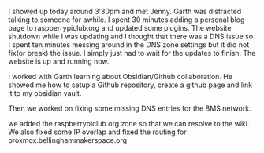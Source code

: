 I showed up today around 3:30pm and met Jenny. Garth was distracted talking to someone for awhile. I spent 30 minutes adding a personal blog page to raspberrypiclub.org and updated some plugins. The website shutdown while I was updating and I thought that there was a DNS issue so I spent ten minutes messing around in the DNS zone settings but it did not fix(or break) the issue. I simply just had to wait for the updates to finish. The website is up and running now.

I worked with Garth learning about Obsidian/Github collaboration. He showed me how to setup a Github repository, create a github page and link it to my obsidian vault. 

Then we worked on fixing some missing DNS entries for the BMS network.

we added the raspberrypiclub.org zone so that we can resolve to the wiki.
We also fixed some IP overlap and fixed the routing for proxmox.bellinghammakerspace.org